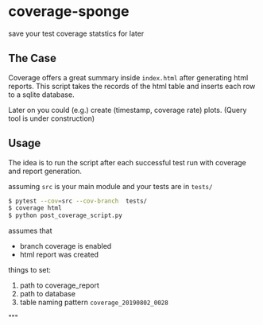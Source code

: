 # coverage-sponge

save your test coverage statstics for later

## The Case
Coverage offers a great summary inside ``index.html`` after generating
html reports. This script takes the records of the html table and
inserts each row to a sqlite database.

Later on you could (e.g.) create (timestamp, coverage rate) plots.
(Query tool is under construction)

## Usage
The idea is to run the script after each successful test run
with coverage and report generation.

assuming ``src`` is your main module and your tests are in ``tests/``

```bash
$ pytest --cov=src --cov-branch  tests/
$ coverage html
$ python post_coverage_script.py
```

assumes that
 - branch coverage is enabled
 - html report was created

things to set:
 1. path to coverage_report
 2. path to database
 4. table naming pattern ``coverage_20190802_0028``


"""
